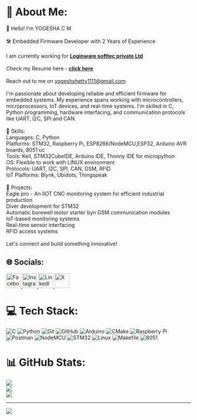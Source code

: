# 💫 About Me:
👋 Hello! I'm YOGESHA C M<br><br>🛠️ Embedded Firmware Developer with 2 Years of Experience<br><br>              I am currently working for [**Loginware softtec private Ltd**](https://loginwaresofttec.com/)<br><br>              Check my Resume here - [**click here**](https://your-resume-link.com)<br><br>              Reach out to me on yogeshshetty1111@gmail.com<br><br>I'm passionate about developing reliable and efficient firmware for embedded systems. My experience spans working with microcontrollers, microprocessors, IoT devices, and real-time systems. I'm skilled in C, Python programming, hardware interfacing, and communication protocols like UART, I2C, SPI and CAN.<br><br>🔧 Skills:<br>              Languages: C, Python<br>              Platforms: STM32, Raspberry Pi, ESP8266/NodeMCU,ESP32, Arduino AVR boards, 8051 uc<br>              Tools: Keil, STM32CubeIDE, Arduino IDE, Thonny IDE for micropython<br>              OS: Flexible to work with LINUX environment<br>              Protocols: UART, I2C, SPI, CAN, GSM, RFID<br>              IoT Platforms: Blynk, Ubidots, Thingspeak<br><br>🚀 Projects:<br>              Eagle pro - An IIOT CNC monitoring system for efficient industrial production<br>              Diver development for STM32<br>              Automatic borewell motor starter byn GSM communication modules <br>              IoT-based monitoring systems<br>              Real-time sensor interfacing<br>              RFID access systems<br><br>Let's connect and build something innovative!


## 🌐 Socials:  

<p align="left">
  <a href="https://www.facebook.com/share/1GKPZQBASp/">
    <img src="https://img.shields.io/badge/Facebook-%231877F2.svg?logo=Facebook&logoColor=white" alt="Facebook" height="40"/>
  </a>
  <a href="https://www.instagram.com/yogesh_shetty_c_m/">
    <img src="https://img.shields.io/badge/Instagram-%23E4405F.svg?logo=Instagram&logoColor=white" alt="Instagram" height="40"/>
  </a>
  <a href="https://www.linkedin.com/in/yogesh-shetty-c-m-3889142b2/">
    <img src="https://img.shields.io/badge/LinkedIn-%230077B5.svg?logo=linkedin&logoColor=white" alt="LinkedIn" height="40"/>
  </a>
  <a href="https://x.com/yogesh_shetty_">
    <img src="https://img.shields.io/badge/X-black.svg?logo=X&logoColor=white" alt="X" height="40"/>
  </a>
</p>



# 💻 Tech Stack:
![C](https://img.shields.io/badge/c-%2300599C.svg?style=plastic&logo=c&logoColor=white&logoWidth=30) 
![Python](https://img.shields.io/badge/python-3670A0?style=plastic&logo=python&logoColor=ffdd54&logoWidth=30) 
![Git](https://img.shields.io/badge/git-%23F05033.svg?style=plastic&logo=git&logoColor=white&logoWidth=30) 
![GitHub](https://img.shields.io/badge/github-%23121011.svg?style=plastic&logo=github&logoColor=white&logoWidth=30) 
![Arduino](https://img.shields.io/badge/-Arduino-00979D?style=plastic&logo=Arduino&logoColor=white&logoWidth=30) 
![CMake](https://img.shields.io/badge/CMake-%23008FBA.svg?style=plastic&logo=cmake&logoColor=white&logoWidth=30) 
![Raspberry Pi](https://img.shields.io/badge/-Raspberry_Pi-C51A4A?style=plastic&logo=Raspberry-Pi&logoColor=white&logoWidth=30) 
![Postman](https://img.shields.io/badge/Postman-FF6C37?style=plastic&logo=postman&logoColor=white&logoWidth=30) 
![NodeMCU](https://img.shields.io/badge/NodeMCU-003366?style=plastic&logo=esp8266&logoColor=white&logoWidth=30) 
![STM32](https://img.shields.io/badge/STM32-03234B?style=plastic&logo=stmicroelectronics&logoColor=white&logoWidth=30) 
![Linux](https://img.shields.io/badge/Linux-FCC624?style=plastic&logo=linux&logoColor=black&logoWidth=30) 
![Makefile](https://img.shields.io/badge/Makefile-0769AD?style=plastic&logo=gnu&logoColor=white&logoWidth=30) 
![8051](https://img.shields.io/badge/8051-004080?style=plastic&logoColor=white&logoWidth=30)




# 📊 GitHub Stats:
![](https://github-readme-stats.vercel.app/api?username=YOGESH-SHETTY-C-M&theme=dark&hide_border=false&include_all_commits=false&count_private=false)<br/>
![](https://github-readme-streak-stats.herokuapp.com/?user=YOGESH-SHETTY-C-M&theme=dark&hide_border=false)<br/>
![](https://github-readme-stats.vercel.app/api/top-langs/?username=YOGESH-SHETTY-C-M&theme=dark&hide_border=false&include_all_commits=false&count_private=false&layout=compact)

---
[![](https://visitcount.itsvg.in/api?id=YOGESH-SHETTY-C-M&icon=0&color=0)](https://visitcount.itsvg.in)

<!-- Proudly created with GPRM ( https://gprm.itsvg.in ) -->
